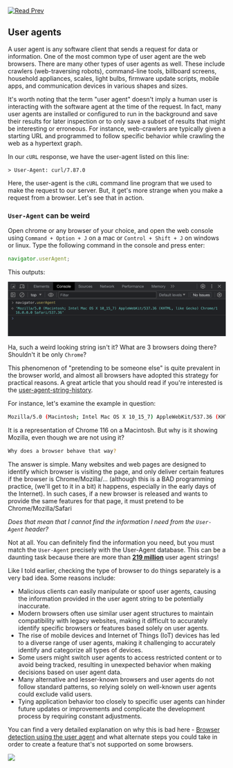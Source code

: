 [![Read Prev](/assets/imgs/prev.png)](/chapters/ch06.1-http-verbs-versioning-http1_1.md)

## User agents

A user agent is any software client that sends a request for data or information. One of the most common type of user agent are the web browsers. There are many other types of user agents as well. These include crawlers (web-traversing robots), command-line tools, billboard screens, household appliances, scales, light bulbs, firmware update scripts, mobile apps, and communication devices in various shapes and sizes.

It's worth noting that the term "user agent" doesn't imply a human user is interacting with the software agent at the time of the request. In fact, many user agents are installed or configured to run in the background and save their results for later inspection or to only save a subset of results that might be interesting or erroneous. For instance, web-crawlers are typically given a starting URL and programmed to follow specific behavior while crawling the web as a hypertext graph.

In our `cURL` response, we have the user-agent listed on this line:

```bashag-0-1h8ot3rujag-1-1h8ot3ruj
> User-Agent: curl/7.87.0
```

Here, the user-agent is the `cURL` command line program that we used to make the request to our server. But, it get's more strange when you make a request from a browser. Let's see that in action.

### `User-Agent` can be weird

Open chrome or any browser of your choice, and open the web console using `Command + Option + J` on a mac or `Control + Shift + J` on windows or linux. Type the following command in the console and press enter:

```js
navigator.userAgent;
```

This outputs:

![](/assets/imgs/user-agent.png)

Ha, such a weird looking string isn't it? What are 3 browsers doing there? Shouldn't it be only `Chrome`? 

This phenomenon of "pretending to be someone else" is quite prevalent in the browser world, and almost all browsers have adopted this strategy for practical reasons. A great article that you should read if you're interested is the [user-agent-string-history](https://webaim.org/blog/user-agent-string-history/).

For instance, let's examine the example in question: 

```bash
Mozilla/5.0 (Macintosh; Intel Mac OS X 10_15_7) AppleWebKit/537.36 (KHTML, like Gecko) Chrome/116.0.0.0 Safari/537.36
```

It is a representation of Chrome 116 on a Macintosh. But why is it showing Mozilla, even though we are not using it?

```bash
Why does a browser behave that way?
```

The answer is simple. Many websites and web pages are designed to identify which browser is visiting the page, and only deliver certain features if the browser is Chrome/Mozilla/... (although this is a BAD programming practice, (we'll get to it in a bit) it happens, especially in the early days of the Internet). In such cases, if a new browser is released and wants to provide the same features for that page, it must pretend to be Chrome/Mozilla/Safari

*Does that mean that I cannot find the information I need from the `User-Agent` header?*

Not at all. You can definitely find the information you need, but you must match the `User-Agent` precisely with the User-Agent database. This can be a daunting task because there are more than [**219 million**](https://explore.whatismybrowser.com/useragents/explore/) user agent strings!

Like I told earlier, checking the type of browser to do things separately is a very bad idea. Some reasons include:

- Malicious clients can easily manipulate or spoof user agents, causing the information provided in the user agent string to be potentially inaccurate.
- Modern browsers often use similar user agent structures to maintain compatibility with legacy websites, making it difficult to accurately identify specific browsers or features based solely on user agents.
- The rise of mobile devices and Internet of Things (IoT) devices has led to a diverse range of user agents, making it challenging to accurately identify and categorize all types of devices.
- Some users might switch user agents to access restricted content or to avoid being tracked, resulting in unexpected behavior when making decisions based on user agent data. 
- Many alternative and lesser-known browsers and user agents do not follow standard patterns, so relying solely on well-known user agents could exclude valid users.
- Tying application behavior too closely to specific user agents can hinder future updates or improvements and complicate the development process by requiring constant adjustments.

You can find a very detailed explanation on why this is bad here - [Browser detection using the user agent](https://developer.mozilla.org/en-US/docs/Web/HTTP/Browser_detection_using_the_user_agent) and  what alternate steps you could take in order to create a feature that's not supported on some browsers.

![](https://uddrapi.com/api/img?page=user-agents)